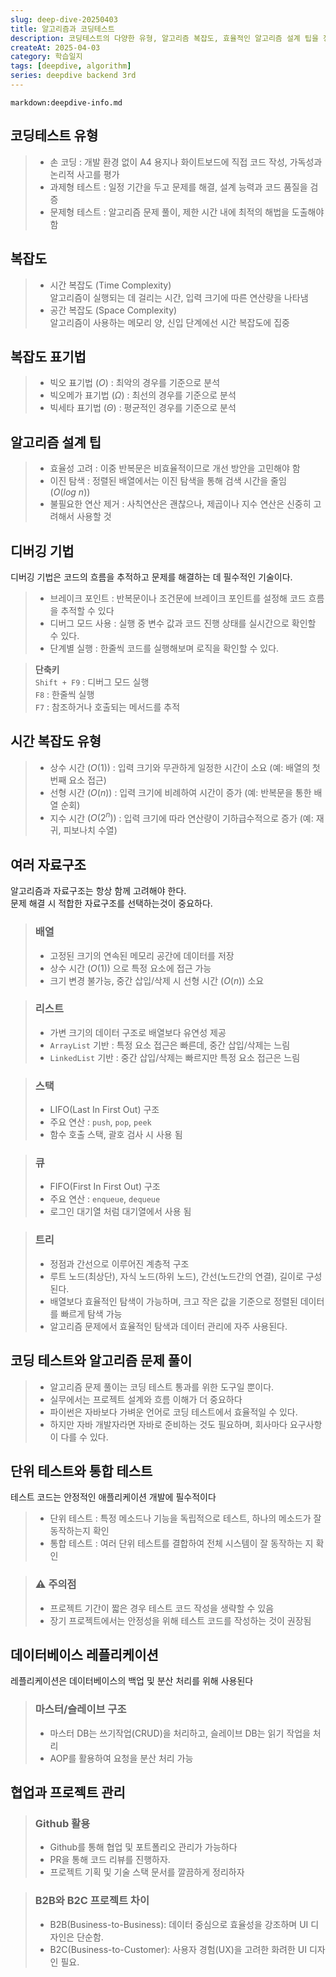 ```yaml
---
slug: deep-dive-20250403
title: 알고리즘과 코딩테스트
description: 코딩테스트의 다양한 유형, 알고리즘 복잡도, 효율적인 알고리즘 설계 팁을 정리했습니다. 또한 단위테스트와 통합테스트의 중요성, 데이터베이스 레플리케이션 구조, 협업도구 활용법 등 실무와 관련된 내용도 다룹니다.
createAt: 2025-04-03
category: 학습일지
tags: [deepdive, algorithm]
series: deepdive backend 3rd
---
```


`markdown:deepdive-info.md`

## 코딩테스트 유형
> - 손 코딩 : 개발 환경 없이 A4 용지나 화이트보드에 직접 코드 작성, 가독성과 논리적 사고를 평가
> - 과제형 테스트 : 일정 기간을 두고 문제를 해결, 설계 능력과 코드 품질을 검증
> - 문제형 테스트 : 알고리즘 문제 풀이, 제한 시간 내에 최적의 해법을 도출해야 함


## 복잡도
> - 시간 복잡도 (Time Complexity)  
>   알고리즘이 실행되는 데 걸리는 시간, 입력 크기에 따른 연산량을 나타냄
> - 공간 복잡도 (Space Complexity)  
>   알고리즘이 사용하는 메모리 양, 신입 단계에선 시간 복잡도에 집중


## 복잡도 표기법
> - 빅오 표기법 $(O)$ : 최악의 경우를 기준으로 분석
> - 빅오메가 표기법 $(\Omega)$ : 최선의 경우를 기준으로 분석
> - 빅세타 표기법 $(\Theta)$ : 평균적인 경우를 기준으로 분석


## 알고리즘 설계 팁
> - 효율성 고려 : 이중 반복문은 비효율적이므로 개선 방안을 고민해야 함
> - 이진 탐색 : 정렬된 배열에서는 이진 탐색을 통해 검색 시간을 줄임 $(O(log\ n))$
> - 불필요한 연산 제거 : 사칙연산은 괜찮으나, 제곱이나 지수 연산은 신중히 고려해서 사용할 것


## 디버깅 기법
디버깅 기법은 코드의 흐름을 추적하고 문제를 해결하는 데 필수적인 기술이다.
> - 브레이크 포인트 : 반복문이나 조건문에 브레이크 포인트를 설정해 코드 흐름을 추적할 수 있다
> - 디버그 모드 사용 : 실행 중 변수 값과 코드 진행 상태를 실시간으로 확인할 수 있다.
> - 단계별 실행 : 한줄씩 코드를 실행해보며 로직을 확인할 수 있다.

> **단축키**  
> `Shift + F9` : 디버그 모드 실행  
> `F8` : 한줄씩 실행  
> `F7` : 참조하거나 호출되는 메서드를 추적

## 시간 복잡도 유형
> - 상수 시간 $(O(1))$ : 입력 크기와 무관하게 일정한 시간이 소요 (예: 배열의 첫번째 요소 접근)
> - 선형 시간 $(O(n))$ : 입력 크기에 비례하여 시간이 증가 (예: 반복문을 통한 배열 순회)
> - 지수 시간 $(O(2^n))$ : 입력 크기에 따라 연산량이 기하급수적으로 증가 (예: 재귀, 피보나치 수열)


## 여러 자료구조
알고리즘과 자료구조는 항상 함께 고려해야 한다.  
문제 해결 시 적합한 자료구조를 선택하는것이 중요하다.

> ### 배열
> - 고정된 크기의 연속된 메모리 공간에 데이터를 저장
> - 상수 시간 $(O(1))$ 으로 특정 요소에 접근 가능
> - 크기 변경 불가능, 중간 삽입/삭제 시 선형 시간 $(O(n))$ 소요

> ### 리스트
> - 가변 크기의 데이터 구조로 배열보다 유연성 제공
> - `ArrayList` 기반 : 특정 요소 접근은 빠른데, 중간 삽입/삭제는 느림
> - `LinkedList` 기반 : 중간 삽입/삭제는 빠르지만 특정 요소 접근은 느림

> ### 스택
> - LIFO(Last In First Out) 구조
> - 주요 연산 : `push`, `pop`, `peek`
> - 함수 호출 스택, 괄호 검사 시 사용 됨

> ### 큐
> - FIFO(First In First Out) 구조
> - 주요 연산 : `enqueue`, `dequeue`
> - 로그인 대기열 처럼 대기열에서 사용 됨

> ### 트리
> - 정점과 간선으로 이루어진 계층적 구조
> - 루트 노드(최상단), 자식 노드(하위 노드), 간선(노드간의 연결), 길이로 구성된다.
> - 배열보다 효율적인 탐색이 가능하며, 크고 작은 값을 기준으로 정렬된 데이터를 빠르게 탐색 가능
> - 알고리즘 문제에서 효율적인 탐색과 데이터 관리에 자주 사용된다.


## 코딩 테스트와 알고리즘 문제 풀이
> - 알고리즘 문제 풀이는 코딩 테스트 통과를 위한 도구일 뿐이다.
> - 실무에서는 프로젝트 설계와 흐름 이해가 더 중요하다
> - 파이썬은 자바보다 가벼운 언어로 코딩 테스트에서 효율적일 수 있다.
> - 하지만 자바 개발자라면 자바로 준비하는 것도 필요하며, 회사마다 요구사항이 다를 수 있다.


## 단위 테스트와 통합 테스트
테스트 코드는 안정적인 애플리케이션 개발에 필수적이다
> - 단위 테스트 : 특정 메소드나 기능을 독립적으로 테스트, 하나의 메소드가 잘 동작하는지 확인
> - 통합 테스트 : 여러 단위 테스트를 결합하여 전체 시스템이 잘 동작하는 지 확인

> ### ⚠️ 주의점
> - 프로젝트 기간이 짧은 경우 테스트 코드 작성을 생략할 수 있음
> - 장기 프로젝트에서는 안정성을 위해 테스트 코드를 작성하는 것이 권장됨

## 데이터베이스 레플리케이션
레플리케이션은 데이터베이스의 백업 및 분산 처리를 위해 사용된다

> ### 마스터/슬레이브 구조
> - 마스터 DB는 쓰기작업(CRUD)을 처리하고, 슬레이브 DB는 읽기 작업을 처리
> - AOP를 활용하여 요청을 분산 처리 가능

## 협업과 프로젝트 관리

> ### Github 활용
> - Github를 통해 협업 및 포트폴리오 관리가 가능하다
> - PR을 통해 코드 리뷰를 진행하자.
> - 프로젝트 기획 및 기술 스택 문서를 깔끔하게 정리하자

> ### B2B와 B2C 프로젝트 차이
> - B2B(Business-to-Business): 데이터 중심으로 효율성을 강조하며 UI 디자인은 단순함.
> - B2C(Business-to-Customer): 사용자 경험(UX)을 고려한 화려한 UI 디자인 필요.